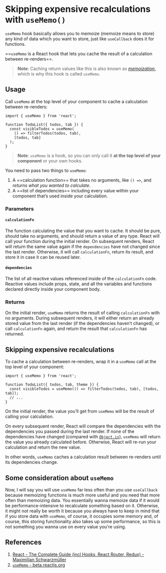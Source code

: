 # Skipping expensive recalculations with  `useMemo()`

`useMemo` hook basically allows you to memoize (memoize means to store) any kind of data which you want to store, just like `useCallback` does it for functions.

==`useMemo` is a React hook that lets you cache the result of a calculation between re-renders==.

> **Note**: Caching return values like this is also known as [*memoization*,](https://en.wikipedia.org/wiki/Memoization) which is why this hook is called `useMemo`.

## Usage

Call `useMemo` at the top level of your component to cache a calculation between re-renders:

```react
import { useMemo } from 'react';

function TodoList({ todos, tab }) {
  const visibleTodos = useMemo(
    () => filterTodos(todos, tab),
    [todos, tab]
  );
}
```

> **Note**: `useMemo` is a hook, so you can only call it **at the top level of your component** or your own hooks.

You need to pass two things to `useMemo`:

1. A ==calculation function== that takes no arguments, like `() =>`, and _returns what you wanted to calculate_.
2. A ==list of dependencies== including every value within your component that’s used inside your calculation.

### Parameters 

#### `calculationFn`

The function calculating the value that you want to cache. It should be pure, should take no arguments, and should return a value of any type. React will call your function during the initial render. On subsequent renders, React will return the same value again if the `dependencies` have not changed since the last render. Otherwise, it will call `calculationFn`, return its result, and store it in case it can be reused later.

#### `dependencies`

The list of all reactive values referenced inside of the `calculationFn` code. Reactive values include props, state, and all the variables and functions declared directly inside your component body.

### Returns 

On the initial render, `useMemo` returns the result of calling `calculationFn` with no arguments. During subsequent renders, it will either return an already stored value from the last render (if the dependencies haven’t changed), or call `calculationFn` again, and return the result that `calculationFn` has returned.

## Skipping expensive recalculations

To cache a calculation between re-renders, wrap it in a `useMemo` call at the top level of your component:

```react
import { useMemo } from 'react';

function TodoList({ todos, tab, theme }) {
  const visibleTodos = useMemo(() => filterTodos(todos, tab), [todos, tab]);
  // ...
}
```

On the initial render, the value you’ll get from `useMemo` will be the result of calling your calculation.

On every subsequent render, React will compare the dependencies with the dependencies you passed during the last render. If none of the dependencies have changed (compared with [`Object.is`](https://developer.mozilla.org/en-US/docs/Web/JavaScript/Reference/Global_Objects/Object/is)), `useMemo` will return the value you already calculated before. Otherwise, React will re-run your calculation and return the new value.

In other words, `useMemo` caches a calculation result between re-renders until its dependencies change.

## Some consideration about `useMemo`

Now, I will say you will use `useMemo` far less often than you use `useCallback` because memoizing functions is much more useful and you need that more often than memoizing data. You essentially wanna memoize data if it would be performance-intensive to recalculate something based on it. Otherwise, it might not really be worth it because you always have to keep in mind that if you store data with `useMemo`, of course, it occupies some memory and, of course, this storing functionality also takes up some performance, so this is not something you wanna use on every value you're using.

## References

1. [React - The Complete Guide (incl Hooks, React Router, Redux) - Maximilian Schwarzmüller](https://www.udemy.com/course/react-the-complete-guide-incl-redux/)
2. [`useMemo` - beta.reactjs.org](https://beta.reactjs.org/reference/react/useMemo)
